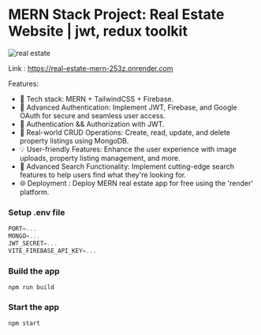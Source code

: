 # MERN Stack Project: Real Estate Website | jwt, redux toolkit

![real estate](https://github.com/princebhayani1902/Real-Estate-MERN/assets/130188615/4117ec76-6ecf-4434-8302-d975890597b1)

Link : https://real-estate-mern-253z.onrender.com

Features:
 -   🌟 Tech stack: MERN + TailwindCSS + Firebase.
 -   🔑 Advanced Authentication: Implement JWT, Firebase, and Google OAuth for secure and seamless user access.
 -   🎃 Authentication && Authorization with JWT.
 -   🏡 Real-world CRUD Operations: Create, read, update, and delete property listings using MongoDB.
 -   💡 User-friendly Features: Enhance the user experience with image uploads, property listing management, and more.
 -   🚀 Advanced Search Functionality: Implement cutting-edge search features to help users find what they're looking for.
 -   🌐 Deployment : Deploy MERN real estate app for free using the 'render' platform.


### Setup .env file

```js
PORT=...
MONGO=...
JWT_SECRET=...
VITE_FIREBASE_API_KEY=...
```

### Build the app

```shell
npm run build
```

### Start the app

```shell
npm start
```

